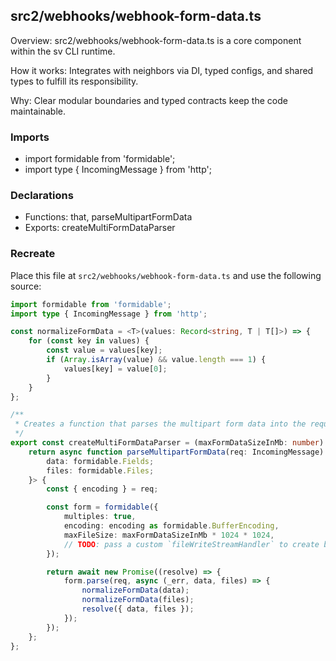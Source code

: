 ## src2/webhooks/webhook-form-data.ts

Overview: src2/webhooks/webhook-form-data.ts is a core component within the sv CLI runtime.

How it works: Integrates with neighbors via DI, typed configs, and shared types to fulfill its responsibility.

Why: Clear modular boundaries and typed contracts keep the code maintainable.

### Imports

- import formidable from 'formidable';
- import type { IncomingMessage } from 'http';

### Declarations

- Functions: that, parseMultipartFormData
- Exports: createMultiFormDataParser

### Recreate

Place this file at `src2/webhooks/webhook-form-data.ts` and use the following source:

```ts
import formidable from 'formidable';
import type { IncomingMessage } from 'http';

const normalizeFormData = <T>(values: Record<string, T | T[]>) => {
	for (const key in values) {
		const value = values[key];
		if (Array.isArray(value) && value.length === 1) {
			values[key] = value[0];
		}
	}
};

/**
 * Creates a function that parses the multipart form data into the request's `body` property
 */
export const createMultiFormDataParser = (maxFormDataSizeInMb: number) => {
	return async function parseMultipartFormData(req: IncomingMessage): Promise<{
		data: formidable.Fields;
		files: formidable.Files;
	}> {
		const { encoding } = req;

		const form = formidable({
			multiples: true,
			encoding: encoding as formidable.BufferEncoding,
			maxFileSize: maxFormDataSizeInMb * 1024 * 1024,
			// TODO: pass a custom `fileWriteStreamHandler` to create binary data files directly
		});

		return await new Promise((resolve) => {
			form.parse(req, async (_err, data, files) => {
				normalizeFormData(data);
				normalizeFormData(files);
				resolve({ data, files });
			});
		});
	};
};

```
